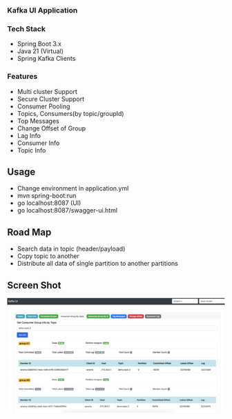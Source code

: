 ### Kafka UI Application

### Tech Stack ###
- Spring Boot 3.x
- Java 21 (Virtual)
- Spring Kafka Clients

### Features ###
- Multi cluster Support
- Secure Cluster Support
- Consumer Pooling
- Topics, Consumers(by topic/groupId)
- Top Messages
- Change Offset of Group
- Lag Info
- Consumer Info
- Topic Info

## Usage
- Change environment in application.yml
- mvn spring-boot:run
- go localhost:8087 (UI)
- go localhost:8087/swagger-ui.html

## Road Map
- Search data in topic (header/payload)
- Copy topic to another
- Distribute all data of single partition to another partitions

## Screen Shot
![Kafka UI](./images/ss-1.png)